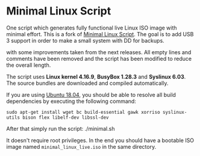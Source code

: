 # Minimal Linux Script

One script which generates fully functional live Linux ISO image with minimal effort. This is a fork of [Minimal Linux Script](https://github.com/ivandavidov/minimal-linux-script).
The goal is to add USB 3 support in order to make a small system with DD for backups.

with some improvements taken from the next releases. All empty lines and comments have been removed and the script has been modified to reduce the overall length.

The script uses **Linux kernel 4.16.9**, **BusyBox 1.28.3** and **Syslinux 6.03**. The source bundles are downloaded and compiled automatically.

If you are using [Ubuntu 18.04](http://ubuntu.com), you should be able to resolve all build dependencies by executing the following command:

    sudo apt-get install wget bc build-essential gawk xorriso syslinux-utils bison flex libelf-dev libssl-dev

After that simply run the script:
    ./minimal.sh
    
It doesn't require root privileges. In the end you should have a bootable ISO image named `minimal_linux_live.iso` in the same directory.
